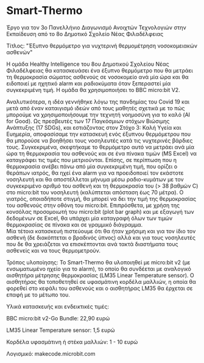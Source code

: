 # Smart-Thermo
Έργο για τον 3ο Πανελλήνιο Διαγωνισμό Ανοιχτών Τεχνολογιών στην Εκπαίδευση από το 8ο Δημοτικό Σχολείο Νέας Φιλαδέλφειας

Τίτλος: "Έξυπνο θερμόμετρο για νυχτερινή θερμομέτρηση νοσοκομειακών ασθενών"

Η ομάδα Healthy Intelligence του 8ου Δημοτικού Σχολείου Νέας Φιλαδέλφειας θα κατασκευάσει ένα έξυπνο θερμόμετρο που θα μετράει τη θερμοκρασία σώματος ασθενούς σε νοσοκομείο ανά μία ώρα και θα ειδοποιεί με ηχητικό alarm και ραδιοκύματα όταν ξεπεραστεί μία συγκεκριμένη τιμή. Η ομάδα θα χρησιμοποιήσει το BBC micro:bit V2. 

Αναλυτικότερα, η ιδέα γεννήθηκε λόγω της πανδημίας του Covid 19 και μετά από έναν καταιγισμό ιδεών από τους μαθητές σχετικά με το πώς μπορούμε να χρησιμοποιήσουμε την τεχνητή νοημοσύνη για το καλό (AI for Good). Ως πρεσβευτές των 17 Παγκόσμιων στόχων Βιώσιμης Ανάπτυξης (17 SDGs), και εστιάζοντας στον Στόχο 3: Καλή Υγεία και Ευημερία, αποφασίσαμε την κατασκευή ενός έξυπνου θερμόμετρου που θα μπορούσε να βοηθήσει τους νοσηλευτές κατά τις νυχτερινές βάρδιες τους. Συγκεκριμένα, σκεφτήκαμε το θερμόμετρο αυτό να μετράει ανά μία ώρα τη θερμοκρασία του ασθενούς και σε ένα πίνακα τιμών (MS Excel) να καταγράφει τις τιμές που μετριούνται. Επίσης, σε περίπτωση που η θερμοκρασία ανέβει πάνω από μία συγκεκριμένη τιμή, που ορίζει ο θεράπων ιατρός, θα ηχεί ένα alarm για να προειδοποιεί τον εκάστοτε νοσηλευτή και θα αποστέλλεται μήνυμα μέσω ραδιο-κυμάτων με τον συγκεκριμένο αριθμό του ασθενή και τη θερμοκρασία του (> 38 βαθμών C) στο micro:bit του νοσηλευτή (καλύπτεται απόσταση έως 70 μέτρα). Ο γιατρός, οποιαδήποτε στιγμή, θα μπορεί να δει την τιμή της θερμοκρασίας του ασθενούς στην οθόνη του micro:bit. Επιπρόσθετα, με χρήση της κονσόλας προσομοιωτή του micro:bit (plot bar graph) και με εξαγωγή των δεδομένων σε Excel, θα υπάρχει μία καταγραφή όλων των τιμών θερμοκρασίας σε πίνακα και σε γραμμικό διάγραμμα.  
Μία τέτοια κατασκευή πιστεύουμε ότι θα ήταν χρήσιμη και για τον ίδιο τον ασθενή (δε διακόπτεται ο βραδινός ύπνος) αλλά και για τους νοσηλευτές που δε θα χρειάζεται να επισκέπτονται ανά τακτά διαστήματα τους ασθενείς και να τους θερμομετρούν.

Τρόπος υλοποίησης: Το Smart-Thermo θα υλοποιηθεί με micro:bit v2 (με ενσωματωμένο ηχείο για το alarm), το οποίο θα συνδέεται με αναλογικό αισθητήρα μέτρησης θερμοκρασίας (LM35 Linear Temperature sensor). Ο αισθητήρας θα τοποθετηθεί σε υφασμάτινη κορδέλα μαλλιών, η οποία θα φορεθεί στο κεφάλι του ασθενούς και ο αισθητήρας LM35 θα έρχεται σε επαφή με το μέτωπο του. 

Υλικά κατασκευής και ενδεικτικές τιμές: 

  BBC micro:bit v2-Go Bundle: 22,90 ευρώ

  LM35 Linear Temperature sensor: 1,5 ευρώ

  Κορδέλα υφασμάτινη ή στέκα μαλλιών: 1 - 10 ευρώ

  
Λογισμικό: makecode.microbit.com
